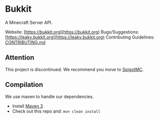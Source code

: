Bukkit
======

A Minecraft Server API.

Website: [https://bukkit.org](https://bukkit.org)
Bugs/Suggestions: [https://leaky.bukkit.org](https://leaky.bukkit.org)
Contributing Guidelines: [CONTRIBUTING.md](https://github.com/Bukkit/Bukkit/blob/master/CONTRIBUTING.md)

Attention
-----------

This project is discontinued. We recommend you move to [SpigotMC](https://spigotmc.org).

Compilation
-----------

We use maven to handle our dependencies.

* Install [Maven 3](http://maven.apache.org/download.html)
* Check out this repo and: `mvn clean install`
